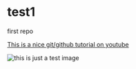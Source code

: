 # test1
first repo

[This is a nice git/github tutorial on youtube](https://www.youtube.com/watch?v=U8GBXvdmHT4)

![this is just a test image](https://user-images.githubusercontent.com/91052796/134126669-ea8714eb-7187-4cee-9c1f-d2b8a3b607d9.png)

